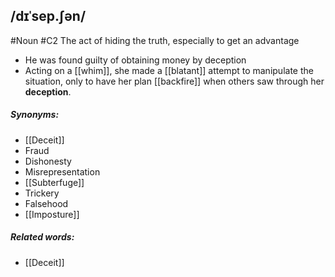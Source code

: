 ## /dɪˈsep.ʃən/  
#Noun
#C2
The act of hiding the truth, especially to get an advantage

- He was found guilty of obtaining money by deception
- Acting on a [[whim]], she made a [[blatant]] attempt to manipulate the situation, only to have her plan [[backfire]] when others saw through her **deception**.

##### Synonyms:
- [[Deceit]]
- Fraud
- Dishonesty
- Misrepresentation
- [[Subterfuge]]
- Trickery
- Falsehood
- [[Imposture]]

##### Related words:
- [[Deceit]]
